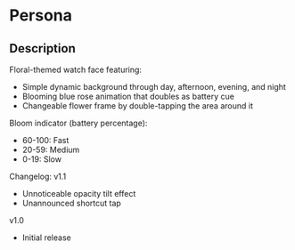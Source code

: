 # Persona

## Description

Floral-themed watch face featuring:
- Simple dynamic background through day, afternoon, evening, and night
- Blooming blue rose animation that doubles as battery cue
- Changeable flower frame by double-tapping the area around it

Bloom indicator (battery percentage):
- 60-100: Fast
- 20-59: Medium
- 0-19: Slow

Changelog:
v1.1
- Unnoticeable opacity tilt effect
- Unannounced shortcut tap

v1.0
- Initial release